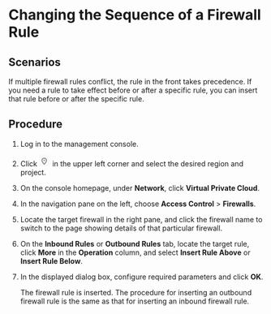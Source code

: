 # Changing the Sequence of a Firewall Rule<a name="vpc_acl_0004"></a>

## Scenarios<a name="section23874042184557"></a>

If multiple firewall rules conflict, the rule in the front takes precedence. If you need a rule to take effect before or after a specific rule, you can insert that rule before or after the specific rule.

## Procedure<a name="section57145188185621"></a>

1.  Log in to the management console.
2.  Click  ![](figures/icon-region.png)  in the upper left corner and select the desired region and project.
3.  On the console homepage, under  **Network**, click  **Virtual Private Cloud**.
4.  In the navigation pane on the left, choose  **Access Control**  \>  **Firewalls**.
5.  Locate the target firewall in the right pane, and click the firewall name to switch to the page showing details of that particular firewall.
6.  On the  **Inbound Rules**  or  **Outbound Rules**  tab, locate the target rule, click  **More**  in the  **Operation**  column, and select  **Insert Rule Above**  or  **Insert Rule Below**.
7.  In the displayed dialog box, configure required parameters and click  **OK**.

    The firewall rule is inserted. The procedure for inserting an outbound firewall rule is the same as that for inserting an inbound firewall rule.


